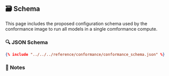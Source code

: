 ## 🗃️ Schema

This page includes the proposed configuration schema used by the conformance image to run all models in a single comformance compute.

### 🔍 JSON Schema

~~~json
{% include "../../../reference/conformance/conformance_schema.json" %}
~~~


### 🧾 Notes
